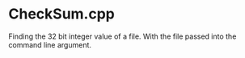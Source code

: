 # CheckSum.cpp
Finding the 32 bit integer value of a file. With the file passed into the command line argument.
